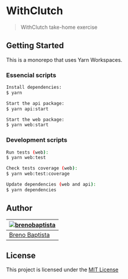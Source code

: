 # WithClutch

> WithClutch take-home exercise

## Getting Started

This is a monorepo that uses Yarn Workspaces.

### Essencial scripts

```sh
Install dependencies:
$ yarn

Start the api package:
$ yarn api:start

Start the web package:
$ yarn web:start
```

### Development scripts

```sh
Run tests (web):
$ yarn web:test

Check tests coverage (web):
$ yarn web:test:coverage

Update dependencies (web and api):
$ yarn dependencies
```

## Author

| [![brenobaptista](https://avatars1.githubusercontent.com/u/47641641?s=120&v=4)](https://github.com/brenobaptista) |
| ----------------------------------------------------------------------------------------------------------------- |
| [Breno Baptista](https://github.com/brenobaptista)                                                                |

## License

This project is licensed under the [MIT License](/LICENSE)

